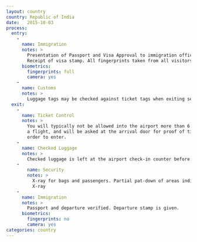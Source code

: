 ```yaml
---
layout: country
country: Republic of India
date:   2015-10-03
process:
  entry:
    -
      name: Immigration
      notes: >
        Presentation of Passport and Visa Approval to immigration official.
        Receipt of visa stamp. All fingerprints taken from all visitors.
      biometrics:
        fingerprints: full
        camera: yes
    -
      name: Customs
      notes: >
        Luggage tags may be checked against ticket tags when exiting secure area.
  exit:
    -
      name: Ticket Control
      notes: >
        You will typically not be allowed into the airport more than 6 hours before
        a flight, and will be asked at the arrival door for proof of ticket in
        order to enter.
    -
      name: Checked Luggage
      notes: >
        Checked luggage is left at the airport check-in counter before security.
    -
        name: Security
        notes: >
          X-ray for bags and passengers. Partial pat-down of areas indicated by
          X-ray
    -
      name: Immigration
      notes: >
        Passport and departure verified. Departure stamp is given.
      biometrics:
        fingerprints: no
        camera: yes
categories: country
---
```

